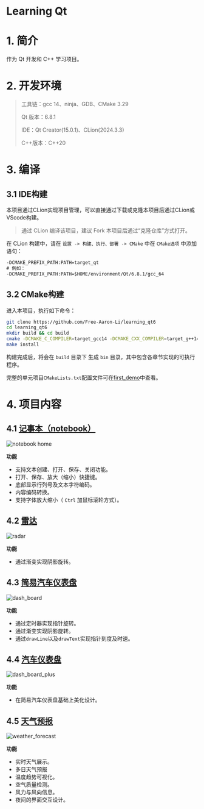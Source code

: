 # Learning Qt

# 1. 简介

作为 Qt 开发和 C++ 学习项目。

# 2. 开发环境

> 工具链：gcc 14、ninja、GDB、CMake 3.29
>
> Qt 版本：6.8.1
>
> IDE：Qt Creator(15.0.1)、CLion(2024.3.3)
>
> C++版本：C++20

# 3. 编译

## 3.1 IDE构建

本项目通过CLion实现项目管理，可以直接通过下载或克隆本项目后通过CLion或VScode构建。

> 通过 CLion 编译该项目，建议 Fork 本项目后通过“克隆仓库”方式打开。

在 CLion 构建中，请在 `设置 -> 构建、执行、部署 -> CMake` 中在 `CMake选项` 中添加语句：

```txt
-DCMAKE_PREFIX_PATH:PATH=target_qt
# 例如：
-DCMAKE_PREFIX_PATH:PATH=$HOME/environment/Qt/6.8.1/gcc_64
```

## 3.2 CMake构建

进入本项目，执行如下命令：

```bash
git clone https://github.com/Free-Aaron-Li/learning_qt6
cd learning_qt6
mkdir build && cd build
cmake -DCMAKE_C_COMPILER=target_gcc14 -DCMAKE_CXX_COMPILER=target_g++14 -DCMAKE_INSTALL_PREFIX=$(pwd) ..
make install
```

构建完成后，将会在 `build` 目录下 生成 ` bin ` 目录，其中包含各章节实现的可执行程序。

完整的单元项目`CMakeLists.txt`配置文件可在[first_demo][1]中查看。

[1]:./first_demo/CMakeLists

# 4. 项目内容

## 4.1 [记事本（notebook）][2]

[2]:./notebook

![notebook home](asset/markdown/notebook_home.png)

**功能**

- 支持文本创建、打开、保存、关闭功能。
- 打开、保存、放大（缩小）快捷键。
- 底部显示行列号及文本字符编码。
- 内容编码转换。
- 支持字体放大缩小（ `Ctrl` 加鼠标滚轮方式）。

## 4.2 [雷达][3]

[3]:./radar

![radar](./asset/markdown/radar.png)

**功能**

- 通过渐变实现阴影旋转。

## 4.3 [简易汽车仪表盘][4]

[4]:./dash_board

![dash_board](./asset/markdown/dash_board.png)

**功能**

- 通过定时器实现指针旋转。
- 通过渐变实现阴影旋转。
- 通过`drawLine`以及`drawText`实现指针刻度及时速。

## 4.4 [汽车仪表盘][5]

[5]:./dash_board_plus

![dash_board_plus](./asset/markdown/dash_board_plus.png)

**功能**

- 在简易汽车仪表盘基础上美化设计。

## 4.5 [天气预报][6]

[6]:./weather_forecast

![weather_forecast](./asset/markdown/weather_forecast.png)

**功能**
- 实时天气展示。
- 多日天气预报
- 温度趋势可视化。
- 空气质量检测。
- 风力与风向信息。
- 夜间的界面交互设计。